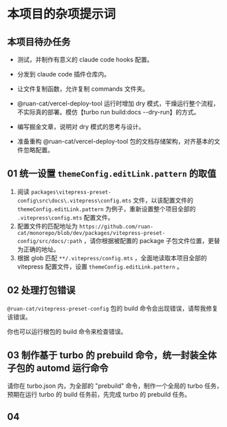 # 本项目的杂项提示词

## 本项目待办任务

- 测试，并制作有意义的 claude code hooks 配置。
- 分发到 claude code 插件仓库内。

- 让文件复制函数，允许复制 commands 文件夹。

- @ruan-cat/vercel-deploy-tool 运行时增加 dry 模式，干燥运行整个流程，不实际真的部署。模仿【turbo run build:docs --dry-run】的方式。
- 编写掘金文章，说明对 dry 模式的思考与设计。

- 准备重构 @ruan-cat/vercel-deploy-tool 包的文档存储架构，对齐基本的文件忽略配置。

## 01 统一设置 `themeConfig.editLink.pattern` 的取值

1. 阅读 `packages\vitepress-preset-config\src\docs\.vitepress\config.mts` 文件，以该配置文件的 `themeConfig.editLink.pattern` 为例子，重新设置整个项目全部的 `.vitepress\config.mts` 配置文件。
2. 配置文件的匹配地址为 `https://github.com/ruan-cat/monorepo/blob/dev/packages/vitepress-preset-config/src/docs/:path` ，请你根据被配置的 package 子包文件位置，更替为正确的地址。
3. 根据 glob 匹配 `**/.vitepress/config.mts` ，全面地读取本项目全部的 vitepress 配置文件，设置 `themeConfig.editLink.pattern` 。

## 02 处理打包错误

`@ruan-cat/vitepress-preset-config` 包的 build 命令会出现错误，请帮我修复该错误。

你也可以运行根包的 build 命令来检查错误。

## 03 制作基于 turbo 的 prebuild 命令，统一封装全体子包的 automd 运行命令

请你在 turbo.json 内，为全部的 "prebuild" 命令，制作一个全局的 turbo 任务，预期在运行 turbo 的 build 任务前，先完成 turbo 的 prebuild 任务。

## 04
